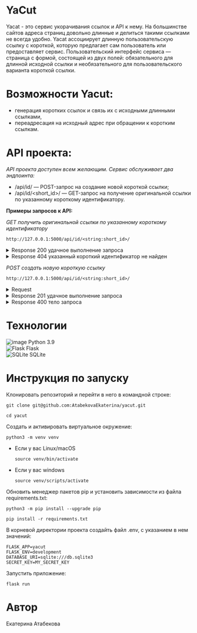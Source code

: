 # YaCut

Yacat - это сервис укорачивания ссылок и API к нему. На большинстве сайтов адреса страниц довольно длинные и делиться такими ссылками не всегда удобно.
Yacat ассоциирует длинную пользовательскую ссылку с короткой, которую предлагает сам пользователь или предоставляет сервис.
Пользовательский интерфейс сервиса — страница с формой, состоящей из двух полей: обязательного для длинной исходной ссылки и необязательного для пользовательского варианта короткой ссылки.


# Возможности Yacut:

- генерация коротких ссылок и связь их с исходными длинными ссылками,
- переадресация на исходный адрес при обращении к коротким ссылкам.


# API проекта:

*API проекта доступен всем желающим. Сервис обслуживает два эндпоинта:*
- /api/id/ — POST-запрос на создание новой короткой ссылки;
- /api/id/<short_id>/ — GET-запрос на получение оригинальной ссылки по указанному короткому идентификатору.

**Примеры запросов к API:**<br>

*GET получить оригинальной ссылки по указанному короткому идентификатору*<br>

`http://127.0.0.1:5000/api/id/<string:short_id>/`
<details><summary>Response 200 удачное выполнение запроса</summary>
{<br>
    "url": "string"<br>
}
</details>
<details><summary>Response 404 указанный короткий идентификатор не найден</summary>
{<br>
    "message": "Указанный id не найден"
}
</details>

*POST создать новую короткую ссылку*<br>

`http://127.0.0.1:5000/api/id/<string:short_id>/`
<details><summary>Request</summary>
{<br>
    ""url": "string","<br>
    "custom_id": "string"<br>
}
</details>
<details><summary>Response 201 удачное выполнение запроса</summary>
{<br>
    "url": "string",,<br>
    "short_link": "string"<br>
}
</details>
<details><summary>Response 400 тело запроса</summary>
{<br>
    "message": "Отсутствует тело запроса"<br>
}
</details>


# Технологии

![image](https://img.shields.io/badge/Python-FFD43B?style=for-the-badge&logo=python&logoColor=blue) Python 3.9<br>
![Flask](https://img.shields.io/badge/flask-%23000.svg?style=for-the-badge&logo=flask&logoColor=white) Flask<br>
![SQLite](https://img.shields.io/badge/sqlite-%2307405e.svg?style=for-the-badge&logo=sqlite&logoColor=white) SQLite


# Инструкция по запуску

Клонировать репозиторий и перейти в него в командной строке:

```
git clone git@github.com:AtabekovaEkaterina/yacut.git
```

```
cd yacut
```

Cоздать и активировать виртуальное окружение:

```
python3 -m venv venv
```

* Если у вас Linux/macOS

    ```
    source venv/bin/activate
    ```

* Если у вас windows

    ```
    source venv/scripts/activate
    ```

Обновить менеджер пакетов pip и установить зависимости из файла requirements.txt:

```
python3 -m pip install --upgrade pip
```

```
pip install -r requirements.txt
```

В корневой директории проекта создайть файл .env, с указанием в нем значений:

```
FLASK_APP=yacut
FLASK_ENV=development
DATABASE_URI=sqlite:///db.sqlite3
SECRET_KEY=MY_SECRET_KEY
```

Запустить приложение:

```
flask run
```


# Автор

Екатерина Атабекова